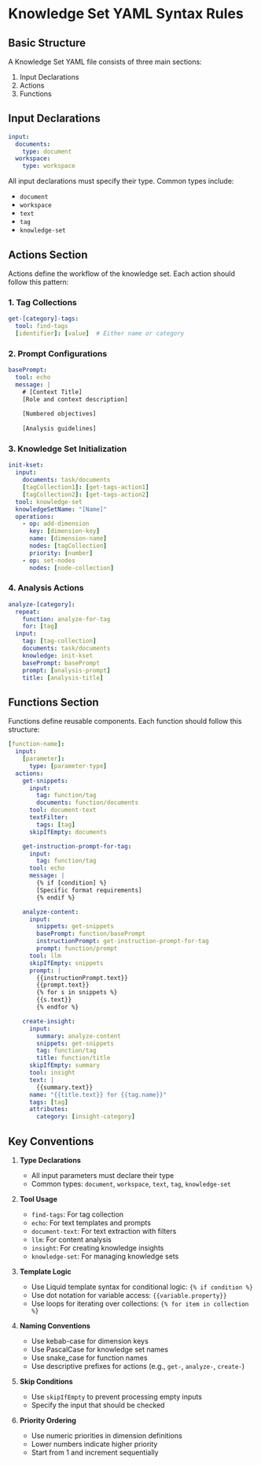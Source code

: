 # Knowledge Set YAML Syntax Rules

## Basic Structure

A Knowledge Set YAML file consists of three main sections:

1. Input Declarations
2. Actions
3. Functions

## Input Declarations

```yaml
input:
  documents:
    type: document
  workspace:
    type: workspace
```

All input declarations must specify their type. Common types include:
- `document`
- `workspace`
- `text`
- `tag`
- `knowledge-set`

## Actions Section

Actions define the workflow of the knowledge set. Each action should follow this pattern:

### 1. Tag Collections
```yaml
get-[category]-tags:
  tool: find-tags
  [identifier]: [value]  # Either name or category
```

### 2. Prompt Configurations
```yaml
basePrompt:
  tool: echo
  message: |
    # [Context Title]
    [Role and context description]
    
    [Numbered objectives]
    
    [Analysis guidelines]
```

### 3. Knowledge Set Initialization
```yaml
init-kset:
  input:
    documents: task/documents
    [tagCollection1]: [get-tags-action1]
    [tagCollection2]: [get-tags-action2]
  tool: knowledge-set
  knowledgeSetName: "[Name]"
  operations:
    - op: add-dimension
      key: [dimension-key]
      name: [dimension-name]
      nodes: [tagCollection]
      priority: [number]
    - op: set-nodes
      nodes: [node-collection]
```

### 4. Analysis Actions
```yaml
analyze-[category]:
  repeat:
    function: analyze-for-tag
    for: [tag]
  input:
    tag: [tag-collection]
    documents: task/documents
    knowledge: init-kset
    basePrompt: basePrompt
    prompt: [analysis-prompt]
    title: [analysis-title]
```

## Functions Section

Functions define reusable components. Each function should follow this structure:

```yaml
[function-name]:
  input:
    [parameter]:
      type: [parameter-type]
  actions:
    get-snippets:
      input:
        tag: function/tag
        documents: function/documents
      tool: document-text
      textFilter:
        tags: [tag]
      skipIfEmpty: documents

    get-instruction-prompt-for-tag:
      input:
        tag: function/tag
      tool: echo
      message: |
        {% if [condition] %}
        [Specific format requirements]
        {% endif %}

    analyze-content:
      input:
        snippets: get-snippets
        basePrompt: function/basePrompt
        instructionPrompt: get-instruction-prompt-for-tag
        prompt: function/prompt
      tool: llm
      skipIfEmpty: snippets
      prompt: |
        {{instructionPrompt.text}}
        {{prompt.text}}
        {% for s in snippets %}
        {{s.text}}
        {% endfor %}

    create-insight:
      input:
        summary: analyze-content
        snippets: get-snippets
        tag: function/tag
        title: function/title
      skipIfEmpty: summary
      tool: insight
      text: |
        {{summary.text}}
      name: "{{title.text}} for {{tag.name}}"
      tags: [tag]
      attributes:
        category: [insight-category]
```

## Key Conventions

1. **Type Declarations**
   - All input parameters must declare their type
   - Common types: `document`, `workspace`, `text`, `tag`, `knowledge-set`

2. **Tool Usage**
   - `find-tags`: For tag collection
   - `echo`: For text templates and prompts
   - `document-text`: For text extraction with filters
   - `llm`: For content analysis
   - `insight`: For creating knowledge insights
   - `knowledge-set`: For managing knowledge sets

3. **Template Logic**
   - Use Liquid template syntax for conditional logic: `{% if condition %}`
   - Use dot notation for variable access: `{{variable.property}}`
   - Use loops for iterating over collections: `{% for item in collection %}`

4. **Naming Conventions**
   - Use kebab-case for dimension keys
   - Use PascalCase for knowledge set names
   - Use snake_case for function names
   - Use descriptive prefixes for actions (e.g., `get-`, `analyze-`, `create-`)

5. **Skip Conditions**
   - Use `skipIfEmpty` to prevent processing empty inputs
   - Specify the input that should be checked

6. **Priority Ordering**
   - Use numeric priorities in dimension definitions
   - Lower numbers indicate higher priority
   - Start from 1 and increment sequentially
